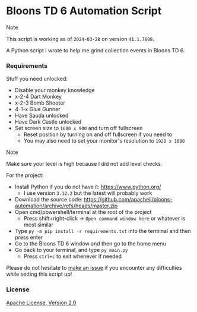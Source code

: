 # Bloons TD 6 Automation Script

> [!note]
> This script is working as of `2024-03-28` on version `41.1.7608`.

A Python script I wrote to help me grind collection events in Bloons TD 6.

### Requirements

Stuff you need unlocked:

- Disable your monkey knowledge
- x-2-4 Dart Monkey
- x-2-3 Bomb Shooter
- 4-1-x Glue Gunner
- Have Sauda unlocked
- Have Dark Castle unlocked
- Set screen size to `1600 x 900` and turn off fullscreen
  - Reset position by turning on and off fullscreen if you need to
  - You may also need to set your monitor's resolution to `1920 x 1080`

> [!note]
> Make sure your level is high because I did not add level checks.

For the project:

- Install Python if you do not have it: https://www.python.org/
  - I use version `3.12.2` but the latest will probably work
- Download the source code:
  https://github.com/apacheli/bloons-automation/archive/refs/heads/master.zip
- Open cmd/powershell/terminal at the root of the project
  - Press shift+right-click -> `Open command window here` or whatever is most
    similar
- Type `py -m pip install -r requirements.txt` into the terminal and then press
  enter
- Go to the Bloons TD 6 window and then go to the home menu
- Go back to your terminal, and type `py main.py`
  - Press `ctrl+c` to exit whenever if needed

Please do not hesitate to
[make an issue](https://github.com/apacheli/bloons-automation/issues) if you
encounter any difficulties while setting this script up!

### License

[Apache License, Version 2.0](LICENSE.txt)
